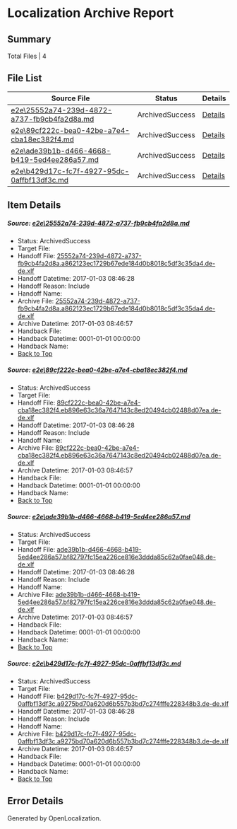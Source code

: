 # <a name='report-top'></a> Localization Archive Report

## Summary
 Total Files | 4

## File List
 Source File | Status | Details 
 ----------- | ------ | ------- 
 [e2e\25552a74-239d-4872-a737-fb9cb4fa2d8a.md](https://github.com/OpenLocalizationTestOrg/ol-test1/blob/26272a26051add9131b4ad4a34de22a6ab4b00f6/e2e/25552a74-239d-4872-a737-fb9cb4fa2d8a.md) | ArchivedSuccess | [Details](#b364a196b6d31946bbbdfa38fb2d7722d4d679731)
 [e2e\89cf222c-bea0-42be-a7e4-cba18ec382f4.md](https://github.com/OpenLocalizationTestOrg/ol-test1/blob/26272a26051add9131b4ad4a34de22a6ab4b00f6/e2e/89cf222c-bea0-42be-a7e4-cba18ec382f4.md) | ArchivedSuccess | [Details](#11a71434431a022dc853a58badf4b58c9bb71a6a6)
 [e2e\ade39b1b-d466-4668-b419-5ed4ee286a57.md](https://github.com/OpenLocalizationTestOrg/ol-test1/blob/26272a26051add9131b4ad4a34de22a6ab4b00f6/e2e/ade39b1b-d466-4668-b419-5ed4ee286a57.md) | ArchivedSuccess | [Details](#ed65255cbf4818a65593cc9687c00cb12857b0f39)
 [e2e\b429d17c-fc7f-4927-95dc-0affbf13df3c.md](https://github.com/OpenLocalizationTestOrg/ol-test1/blob/26272a26051add9131b4ad4a34de22a6ab4b00f6/e2e/b429d17c-fc7f-4927-95dc-0affbf13df3c.md) | ArchivedSuccess | [Details](#003065d1f8c02cbf029917953b43be330cb8640110)

## Item Details
##### <a name='b364a196b6d31946bbbdfa38fb2d7722d4d679731'></a> Source: [e2e\25552a74-239d-4872-a737-fb9cb4fa2d8a.md](https://github.com/OpenLocalizationTestOrg/ol-test1/blob/26272a26051add9131b4ad4a34de22a6ab4b00f6/e2e/25552a74-239d-4872-a737-fb9cb4fa2d8a.md)
* Status: ArchivedSuccess
* Target File: 
* Handoff File: [25552a74-239d-4872-a737-fb9cb4fa2d8a.a862123ec1729b67ede184d0b8018c5df3c35da4.de-de.xlf](https://github.com/OpenLocalizationTestOrg/ol-test1-handoff/blob/8d65c50422db20473d1c77693e1e0e65594d587e/ol-handoff/OpenLocalizationTestOrg/ol-test1-dede/ci/ht/25552a74-239d-4872-a737-fb9cb4fa2d8a.a862123ec1729b67ede184d0b8018c5df3c35da4.de-de.xlf)
* Handoff Datetime: 2017-01-03 08:46:28
* Handoff Reason: Include
* Handoff Name: 
* Archive File: [25552a74-239d-4872-a737-fb9cb4fa2d8a.a862123ec1729b67ede184d0b8018c5df3c35da4.de-de.xlf](https://github.com/OpenLocalizationTestOrg/ol-test1-handoff/blob/b3a0d63976abedb549eddf15406526b9dc530af1/ol-archive/OpenLocalizationTestOrg/ol-test1-dede/ci/ht/25552a74-239d-4872-a737-fb9cb4fa2d8a.a862123ec1729b67ede184d0b8018c5df3c35da4.de-de.xlf)
* Archive Datetime: 2017-01-03 08:46:57
* Handback File: 
* Handback Datetime: 0001-01-01 00:00:00
* Handback Name: 
* [Back to Top](#report-top)

##### <a name='11a71434431a022dc853a58badf4b58c9bb71a6a6'></a> Source: [e2e\89cf222c-bea0-42be-a7e4-cba18ec382f4.md](https://github.com/OpenLocalizationTestOrg/ol-test1/blob/26272a26051add9131b4ad4a34de22a6ab4b00f6/e2e/89cf222c-bea0-42be-a7e4-cba18ec382f4.md)
* Status: ArchivedSuccess
* Target File: 
* Handoff File: [89cf222c-bea0-42be-a7e4-cba18ec382f4.eb896e63c36a7647143c8ed20494cb02488d07ea.de-de.xlf](https://github.com/OpenLocalizationTestOrg/ol-test1-handoff/blob/8d65c50422db20473d1c77693e1e0e65594d587e/ol-handoff/OpenLocalizationTestOrg/ol-test1-dede/ci/ht/89cf222c-bea0-42be-a7e4-cba18ec382f4.eb896e63c36a7647143c8ed20494cb02488d07ea.de-de.xlf)
* Handoff Datetime: 2017-01-03 08:46:28
* Handoff Reason: Include
* Handoff Name: 
* Archive File: [89cf222c-bea0-42be-a7e4-cba18ec382f4.eb896e63c36a7647143c8ed20494cb02488d07ea.de-de.xlf](https://github.com/OpenLocalizationTestOrg/ol-test1-handoff/blob/b3a0d63976abedb549eddf15406526b9dc530af1/ol-archive/OpenLocalizationTestOrg/ol-test1-dede/ci/ht/89cf222c-bea0-42be-a7e4-cba18ec382f4.eb896e63c36a7647143c8ed20494cb02488d07ea.de-de.xlf)
* Archive Datetime: 2017-01-03 08:46:57
* Handback File: 
* Handback Datetime: 0001-01-01 00:00:00
* Handback Name: 
* [Back to Top](#report-top)

##### <a name='ed65255cbf4818a65593cc9687c00cb12857b0f39'></a> Source: [e2e\ade39b1b-d466-4668-b419-5ed4ee286a57.md](https://github.com/OpenLocalizationTestOrg/ol-test1/blob/26272a26051add9131b4ad4a34de22a6ab4b00f6/e2e/ade39b1b-d466-4668-b419-5ed4ee286a57.md)
* Status: ArchivedSuccess
* Target File: 
* Handoff File: [ade39b1b-d466-4668-b419-5ed4ee286a57.bf82797fc15ea226ce816e3ddda85c62a0fae048.de-de.xlf](https://github.com/OpenLocalizationTestOrg/ol-test1-handoff/blob/8d65c50422db20473d1c77693e1e0e65594d587e/ol-handoff/OpenLocalizationTestOrg/ol-test1-dede/ci/ht/ade39b1b-d466-4668-b419-5ed4ee286a57.bf82797fc15ea226ce816e3ddda85c62a0fae048.de-de.xlf)
* Handoff Datetime: 2017-01-03 08:46:28
* Handoff Reason: Include
* Handoff Name: 
* Archive File: [ade39b1b-d466-4668-b419-5ed4ee286a57.bf82797fc15ea226ce816e3ddda85c62a0fae048.de-de.xlf](https://github.com/OpenLocalizationTestOrg/ol-test1-handoff/blob/b3a0d63976abedb549eddf15406526b9dc530af1/ol-archive/OpenLocalizationTestOrg/ol-test1-dede/ci/ht/ade39b1b-d466-4668-b419-5ed4ee286a57.bf82797fc15ea226ce816e3ddda85c62a0fae048.de-de.xlf)
* Archive Datetime: 2017-01-03 08:46:57
* Handback File: 
* Handback Datetime: 0001-01-01 00:00:00
* Handback Name: 
* [Back to Top](#report-top)

##### <a name='003065d1f8c02cbf029917953b43be330cb8640110'></a> Source: [e2e\b429d17c-fc7f-4927-95dc-0affbf13df3c.md](https://github.com/OpenLocalizationTestOrg/ol-test1/blob/26272a26051add9131b4ad4a34de22a6ab4b00f6/e2e/b429d17c-fc7f-4927-95dc-0affbf13df3c.md)
* Status: ArchivedSuccess
* Target File: 
* Handoff File: [b429d17c-fc7f-4927-95dc-0affbf13df3c.a9275bd70a620d6b557b3bd7c274fffe228348b3.de-de.xlf](https://github.com/OpenLocalizationTestOrg/ol-test1-handoff/blob/8d65c50422db20473d1c77693e1e0e65594d587e/ol-handoff/OpenLocalizationTestOrg/ol-test1-dede/ci/ht/b429d17c-fc7f-4927-95dc-0affbf13df3c.a9275bd70a620d6b557b3bd7c274fffe228348b3.de-de.xlf)
* Handoff Datetime: 2017-01-03 08:46:28
* Handoff Reason: Include
* Handoff Name: 
* Archive File: [b429d17c-fc7f-4927-95dc-0affbf13df3c.a9275bd70a620d6b557b3bd7c274fffe228348b3.de-de.xlf](https://github.com/OpenLocalizationTestOrg/ol-test1-handoff/blob/b3a0d63976abedb549eddf15406526b9dc530af1/ol-archive/OpenLocalizationTestOrg/ol-test1-dede/ci/ht/b429d17c-fc7f-4927-95dc-0affbf13df3c.a9275bd70a620d6b557b3bd7c274fffe228348b3.de-de.xlf)
* Archive Datetime: 2017-01-03 08:46:57
* Handback File: 
* Handback Datetime: 0001-01-01 00:00:00
* Handback Name: 
* [Back to Top](#report-top)


## Error Details

Generated by OpenLocalization.
